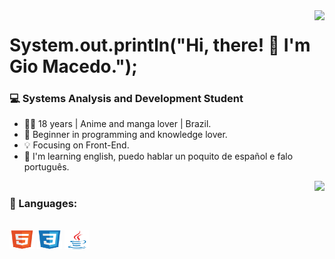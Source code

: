 <a href="https://github.com/giovanamacedo">
<img align="right" img height="170em" src="https://bad-apple-github-readme.vercel.app/api?show_bg=1&username=giovanamacedo&theme=dracula&show_icons=true"/>
</a>

# System.out.println("Hi, there! 👋 I'm Gio Macedo.");

### 💻 Systems Analysis and Development Student

  - 👩‍💻 18 years | Anime and manga lover | Brazil.
  - 📘 Beginner in programming and knowledge lover.
  - 💡 Focusing on Front-End.
  - 📢 I'm learning english, puedo hablar un poquito de español e falo português.
  
<a href="https://github.com/giovanamacedo">
 <img align="right" img height="130em" src="https://github-readme-stats.vercel.app/api/top-langs/?username=giovanamacedo&layout=compact&theme=dracula"/>
</a>

#
### 📍 Languages:
  
<div style="display: inline_block"><br>
  <img align="center" alt="Rafa-HTML" height="30" width="40" src="https://raw.githubusercontent.com/devicons/devicon/master/icons/html5/html5-original.svg">
  <img align="center" alt="Rafa-CSS" height="30" width="40" src="https://raw.githubusercontent.com/devicons/devicon/master/icons/css3/css3-original.svg">
  <img align="center" alt="Java" height="30" width="40" src="https://github.com/devicons/devicon/blob/9f4f5cdb393299a81125eb5127929ea7bfe42889/icons/java/java-original.svg">
</div>
